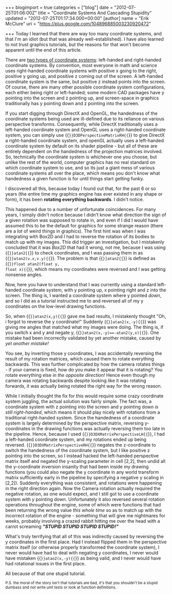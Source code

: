 +++
blogimport = true
categories = ["blog"]
date = "2012-07-25T01:06:00Z"
title = "Coordinate Systems And Cascading Stupidity"
updated = "2012-07-25T01:17:34.000+00:00"
[author]
name = "Erik McClure"
uri = "https://plus.google.com/104896885003230920472"

+++
Today I learned that there are way too many coordinate systems, and that I'm an idiot (but that was already well-established). I have also learned to not trust graphics tutorials, but the reasons for that won't become apparent until the end of this article.

There are [two types of coordinate systems](http://en.wikipedia.org/wiki/Cartesian_coordinate_system#Orientation_and_handedness): left-handed and right-handed coordinate systems. By convention, most everyone in math and science uses right-handed coordinate systems with positive x going to the right, positive y going up, and positive z coming out of the screen. A left-handed coordinate system is the same, but positive z instead points into the screen. Of course, there are many other possible coordinate system configurations, each either being right or left-handed; some modern CAD packages have y pointing into the screen and z pointing up, and screen-space in graphics traditionally has y pointing down and z pointing into the screen. 

If you start digging through DirectX and OpenGL, the handedness of the coordinate systems being used are ill-defined due to its reliance on various perspective transforms. Consequently, while DirectX traditionally uses a left-handed coordinate system and OpenGL uses a right-handed coordinate system, you can simply use {{<code>}}D3DPerspectiveMatrixRH{{</code>}} to give DirectX a right-handed coordinate system, and openGL actually uses a left-handed coordinate system by default on its shader pipeline - but all of these are entirely dependent on the handedness of the projection matrices involved. So, technically the coordinate system is whichever one you choose, but unlike the rest of the world, computer graphics has no real standard on which coordinate system to use, and so its just a giant mess of various coordinate systems all over the place, which means you don't know what handedness a given function is for until things start getting funky.

I discovered all this, because today I found out that, for the past 6 or so years (the entire time my graphics engine has ever existed in any shape or form), it has been **rotating everything backwards**. I didn't notice.

This happened due to a number of unfortunate coincidences. For many years, I simply didn't notice because I didn't know what direction the sign of a given rotation was supposed to rotate in, and even if I did I would have assumed this to be the default for graphics for some strange reason (there are a *lot* of weird things in graphics). The first hint was when I was integrating with Box2D and I had to reverse the rotation of its bodies to match up with my images. This did trigger an investigation, but I mistakenly concluded that it was *Box2D* that had it wrong, not me, because I was using {{<code>}}atan2{{</code>}} to check coordinates, and I was passing them in as {{<code>}}atan2(v.x,v.y){{</code>}}. The problem is that {{<code>}}atan2{{</code>}} is defined as {{<code>}}float atan2(float y, float x){{</code>}}, which means my coordinates were reversed and I was getting nonsense angles.

Now, here you have to understand that I was currently using a standard left-handed coordinate system, with y pointing up, x pointing right and z into the screen. The thing is, I wanted a coordinate system where y pointed *down*, and so I did as a tutorial instructed me to and reversed all of my y coordinates on the low-level drawing functions.

So, when {{<code>}}atan2(x,y){{</code>}} gave me bad results, I mistakenly thought "Oh, i forgot to reverse the y coordinate!" Suddenly {{<code>}}atan2(x,-y){{</code>}} was giving me angles that matched what my images were doing. The thing is, if you switch x and y and negate y,  {{<code>}}atan2(x,-y)==-atan2(y,x){{</code>}}. One mistake had been incorrectly validated by yet another mistake, caused by *yet another mistake!*

You see, by inverting those y coordinates, I was accidentally reversing the result of my rotation matrices, which caused them to rotate everything backwards. This was further complicated by how the camera rotates things - if your camera is fixed, how do you make it appear that it is rotating? You rotate everything else *in the opposite direction!* Hence even though my camera was rotating backwards despite looking like it was rotating forwards, it was actually being rotated the right way for the wrong reason.

While I initially thought the fix for this would require some crazy coordinate system juggling, the actual solution was fairly simple. The fact was, a coordinate system with z pointing into the screen and y pointing down *is still right-handed*, which means it should play nicely with rotations from a traditional right-handed system. Since the handedness of a coordinate system is largely determined by the perspective matrix, reversing y-coordinates in the drawing functions was actually reversing them too late in the pipeline. Hence, because I used {{<code>}}D3DXMatrixPerspectiveLH{{</code>}}, I had a left-handed coordinate system, and my rotations ended up being reversed. {{<code>}}D3DXMatrixPerspectiveRH{{</code>}} negates the z-coordinate to switch the handedness of the coordinate system, but I like positive z pointing into the screen, so I instead hacked the left-handed perspective matrix itself and negated the y-scaling parameter in cell [2,2], then undid all the y-coordinate inversion insanity that had been inside my drawing functions (you could also negate the y coordinate in any world transform matrix sufficiently early in the pipeline by specifying a negative y scaling in [2,2]). Suddenly everything was consistent, and rotations were happening in the right direction again. Now the Camera rotation actually required the negative rotation, as one would expect, and I still got to use a coordinate system with y pointing down. Unfortunately it also reversed several rotation operations throughout the engine, some of which were functions that had been returning the wrong value *this whole time* so as to match up with the incorrect rotation of the engine - something that will give me nightmares for weeks, probably involving a crazed rabbit hitting me over the head with a carrot screaming ***"STUPID STUPID STUPID STUPID!"***

What's truly terrifying that all of this was indirectly caused by reversing the y coordinates in the first place. Had I instead flipped them in the perspective matrix itself (or otherwise properly transformed the coordinate system), I never would have had to deal with negating y coordinates, I never would have mistaken {{<code>}}atan2(x,-y){{</code>}} as being valid, and I never would have had rotational issues in the first place. 

All because of that one stupid tutorial.

<sub>P.S. the moral of the story isn't that tutorials are bad, it's that you shouldn't be a stupid dumbass and not write unit tests or look at function definitions.</sub>
